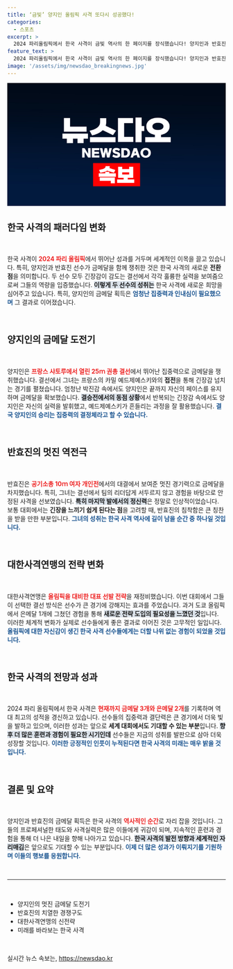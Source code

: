 ```yaml
---
title: ‘금빛’ 양지인 올림픽 사격 또다시 성공했다!
categories:
  - 스포츠
excerpt: >
  2024 파리올림픽에서 한국 사격이 금빛 역사의 한 페이지를 장식했습니다! 양지인과 반효진, 두 젊은 사수가 각각 개인전에서 금메달을 획득하며 사격 대표팀의 영광을 빛냈습니다. 이들의 치열한 슛오프 승부, 자세한 이야기를 확인하세요!
feature_text: >
  2024 파리올림픽에서 한국 사격이 금빛 역사의 한 페이지를 장식했습니다! 양지인과 반효진, 두 젊은 사수가 각각 개인전에서 금메달을 획득하며 사격 대표팀의 영광을 빛냈습니다. 이들의 치열한 슛오프 승부, 자세한 이야기를 확인하세요!
image: '/assets/img/newsdao_breakingnews.jpg'
---
```


<p><img src="/assets/img/newsdao_breakingnews.jpg" alt="flaretime 속보" /></p>

<h2 data-ke-size="size26">한국 사격의 패러다임 변화</h2>

<p data-ke-size="size16">&nbsp;</p>

<p>한국 사격이 <b><span style="color: #ee2323;">2024 파리 올림픽</span></b>에서 뛰어난 성과를 거두며 세계적인 이목을 끌고 있습니다. 특히, 양지인과 반효진 선수가 금메달을 함께 쟁취한 것은 한국 사격의 새로운 <b>전환점</b>을 의미합니다. 두 선수 모두 긴장감이 감도는 결선에서 각각 훌륭한 실력을 보여줌으로써 그들의 역량을 입증했습니다. <b><span style="background-color: #21538527;">이렇게 두 선수의 성취는</span></b> 한국 사격에 새로운 희망을 심어주고 있습니다. 특히, 양지인의 금메달 획득은 <b><span style="color: #1a5490;">엄청난 집중력과 인내심이 필요했으며</span></b> 그 결과로 이어졌습니다.</p>

<p data-ke-size="size16">&nbsp;</p>

<h2 data-ke-size="size26">양지인의 금메달 도전기</h2>

<p data-ke-size="size16">&nbsp;</p>

<p>양지인은 <b><span style="color: #ee2323;">프랑스 샤토루에서 열린 25ｍ 권총 결선</span></b>에서 뛰어난 집중력으로 금메달을 쟁취했습니다. 결선에서 그녀는 프랑스의 카밀 예드제예스키와의 <b>접전</b>을 통해 긴장감 넘치는 경기를 펼쳤습니다. 엄청난 박진감 속에서도 양지인은 끝까지 자신의 페이스를 유지하며 금메달을 확보했습니다. <b><span style="background-color: #21538527;">결승전에서의 동점 상황</span></b>에서 반복되는 긴장감 속에서도 양지인은 자신의 실력을 발휘했고, 예드제예스키가 흔들리는 과정을 잘 활용했습니다. <b><span style="color: #1a5490;">결국 양지인의 승리는 집중력의 결정체라고 할 수 있습니다.</span></b></p>

<p data-ke-size="size16">&nbsp;</p>

<h2 data-ke-size="size26">반효진의 멋진 역전극</h2>

<p data-ke-size="size16">&nbsp;</p>

<p>반효진은 <b><span style="color: #ee2323;">공기소총 10ｍ 여자 개인전</span></b>에서의 대결에서 보여준 멋진 경기력으로 금메달을 차지했습니다. 특히, 그녀는 결선에서 팀의 리더답게 서두르지 않고 경험을 바탕으로 안정된 사격을 선보였습니다. <b><span style="background-color: #21538527;">특히 마지막 발에서의 정신력</span></b>은 정말로 인상적이었습니다. 보통 대회에서는 <b>긴장을 느끼기 쉽게 된다는 점</b>을 고려할 때, 반효진의 침착함은 큰 칭찬을 받을 만한 부분입니다. <b><span style="color: #1a5490;">그녀의 성취는 한국 사격 역사에 길이 남을 순간 중 하나일 것입니다.</span></b></p>

<p data-ke-size="size16">&nbsp;</p>

<h2 data-ke-size="size26">대한사격연맹의 전략 변화</h2>

<p data-ke-size="size16">&nbsp;</p>

<p>대한사격연맹은 <b><span style="color: #ee2323;">올림픽을 대비한 대표 선발 전략</span></b>을 재정비했습니다. 이번 대회에서 그들이 선택한 결선 방식은 선수가 큰 경기에 강해지는 효과를 주었습니다. 과거 도쿄 올림픽에서 은메달 1개에 그쳤던 경험을 통해 <b><span style="background-color: #21538527;">새로운 전략 도입의 필요성을 느꼈던 것</span></b>입니다. 이러한 체계적 변화가 실제로 선수들에게 좋은 결과로 이어진 것은 고무적인 일입니다. <b><span style="color: #1a5490;">올림픽에 대한 자신감이 생긴 한국 사격 선수들에게는 더할 나위 없는 경험이 되었을 것입니다.</span></b></p>

<p data-ke-size="size16">&nbsp;</p>

<h2 data-ke-size="size26">한국 사격의 전망과 성과</h2>

<p data-ke-size="size16">&nbsp;</p>

<p>2024 파리 올림픽에서 한국 사격은 <b><span style="color: #ee2323;">현재까지 금메달 3개와 은메달 2개</span></b>를 기록하며 역대 최고의 성적을 경신하고 있습니다. 선수들의 집중력과 결단력은 큰 경기에서 더욱 빛을 발하고 있으며, 이러한 성과는 앞으로 <b>세계 대회에서도 기대할 수 있는 부분</b>입니다. <b><span style="background-color: #21538527;">향후 더 많은 훈련과 경험이 필요한 시기인데</span></b> 선수들은 지금의 성취를 발판으로 삼아 더욱 성장할 것입니다. <b><span style="color: #1a5490;">이러한 긍정적인 인풋이 누적된다면 한국 사격의 미래는 매우 밝을 것입니다.</span></b></p>

<p data-ke-size="size16">&nbsp;</p>

<h2 data-ke-size="size26">결론 및 요약</h2>

<p data-ke-size="size16">&nbsp;</p>

<p>양지인과 반효진의 금메달 획득은 한국 사격의 <b><span style="color: #ee2323;">역사적인 순간</span></b>로 자리 잡을 것입니다. 그들의 프로페셔널한 태도와 사격실력은 많은 이들에게 귀감이 되며, 지속적인 훈련과 경험을 통해 더 나은 내일을 향해 나아가고 있습니다. <b><span style="background-color: #21538527;">한국 사격의 발전 방향과 세계적인 자리매김</span></b>은 앞으로도 기대할 수 있는 부분입니다. <b><span style="color: #1a5490;">이제 더 많은 성과가 이뤄지기를 기원하며 이들의 행보를 응원합니다.</span></b></p>

<p data-ke-size="size16">&nbsp;</p>

<hr />

<p data-ke-size="size16">&nbsp;</p>

<ul>
 <li>양지인의 멋진 금메달 도전기</li>
 <li>반효진의 치열한 경쟁구도</li>
 <li>대한사격연맹의 신전략</li>
 <li>미래를 바라보는 한국 사격</li>
</ul>

<p data-ke-size="size16">&nbsp;</p>
실시간 뉴스 속보는, <a href="https://newsdao.kr" rel="dofollow">https://newsdao.kr</a>


